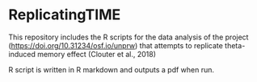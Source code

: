 # ReplicatingTIME
This repository  includes the R scripts for the data analysis of the project (https://doi.org/10.31234/osf.io/unprw) that attempts to replicate theta-induced memory effect (Clouter et al., 2018)

R script is written in R markdown and outputs a pdf when run.

